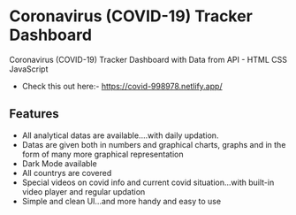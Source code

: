 # Coronavirus (COVID-19) Tracker Dashboard

Coronavirus (COVID-19) Tracker Dashboard with Data from API - HTML CSS JavaScript
- Check this out here:- https://covid-998978.netlify.app/

## Features
- All analytical datas are available....with daily updation.
- Datas are given both in numbers and graphical charts, graphs and in the form of many more graphical representation
- Dark Mode available
- All countrys are covered
- Special videos on covid info and current covid situation...with built-in video player and regular updation
- Simple and clean UI...and more handy and easy to use
